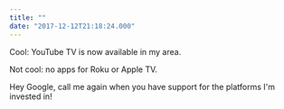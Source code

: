 ```yaml
---
title: ""
date: "2017-12-12T21:18:24.000"
---
```


Cool: YouTube TV is now available in my area.

Not cool: no apps for Roku or Apple TV.

Hey Google, call me again when you have support for the platforms I'm invested in!
